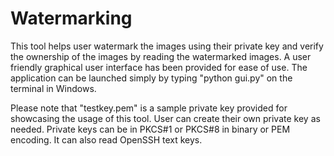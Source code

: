 # Watermarking

This tool helps user watermark the images using their private key and verify the ownership of the images by reading the watermarked images. A user friendly graphical user interface has been provided for ease of use. The application can be launched simply by typing "python gui.py" on the terminal in Windows.

Please note that "testkey.pem" is a sample private key provided for showcasing the usage of this tool. User can create their own private key as needed.  Private keys can be in PKCS#1 or PKCS#8 in binary or PEM encoding.  It can also read OpenSSH text keys.
